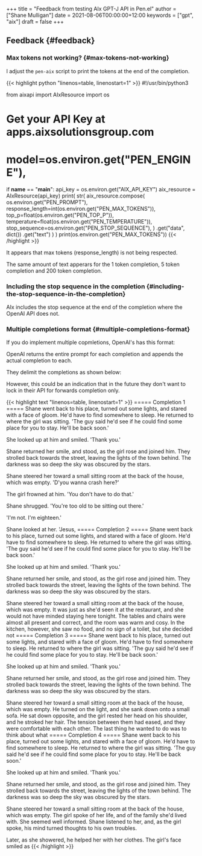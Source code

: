 +++
title = "Feedback from testing AIx GPT-J API in Pen.el"
author = ["Shane Mulligan"]
date = 2021-08-06T00:00:00+12:00
keywords = ["gpt", "aix"]
draft = false
+++

## Feedback {#feedback}


### Max tokens not working? {#max-tokens-not-working}

I adjust the `pen-aix` script to print the tokens at the end of the completion.

{{< highlight python "linenos=table, linenostart=1" >}}
#!/usr/bin/python3

from aixapi import AIxResource
import os

# Get your API Key at apps.aixsolutionsgroup.com

# model=os.environ.get("PEN_ENGINE"),

if __name__ == "__main__":
    api_key = os.environ.get("AIX_API_KEY")
    aix_resource = AIxResource(api_key)
    print(
        str(
            aix_resource.compose(
                os.environ.get("PEN_PROMPT"),
                response_length=int(os.environ.get("PEN_MAX_TOKENS")),
                top_p=float(os.environ.get("PEN_TOP_P")),
                temperature=float(os.environ.get("PEN_TEMPERATURE")),
                stop_sequence=os.environ.get("PEN_STOP_SEQUENCE"),
            )
            .get("data", dict())
            .get("text")
        )
    )
    print(os.environ.get("PEN_MAX_TOKENS"))
{{< /highlight >}}

It appears that max tokens (response\_length) is not being respected.

The same amount of text apperars for the 1 token completion, 5 token completion and 200 token completion.

<!-- Play on asciinema.com -->
<!-- <a title="asciinema recording" href="https://asciinema.org/a/6ubtGnnIxuhD5JelAWcw8Gp5r" target="_blank"><img alt="asciinema recording" src="https://asciinema.org/a/6ubtGnnIxuhD5JelAWcw8Gp5r.svg" /></a> -->
<!-- Play on the blog -->
<script src="https://asciinema.org/a/6ubtGnnIxuhD5JelAWcw8Gp5r.js" id="asciicast-6ubtGnnIxuhD5JelAWcw8Gp5r" async></script>


### Including the stop sequence in the completion {#including-the-stop-sequence-in-the-completion}

AIx includes the stop sequence at the end of
the completion where the OpenAI API does not.


### Multiple completions format {#multiple-completions-format}

If you do implement multiple copmletions, OpenAI's has this format:

<!-- Play on asciinema.com -->
<!-- <a title="asciinema recording" href="https://asciinema.org/a/Jgh4E42HbP8ZDBnULH4G50fTG" target="_blank"><img alt="asciinema recording" src="https://asciinema.org/a/Jgh4E42HbP8ZDBnULH4G50fTG.svg" /></a> -->
<!-- Play on the blog -->
<script src="https://asciinema.org/a/Jgh4E42HbP8ZDBnULH4G50fTG.js" id="asciicast-Jgh4E42HbP8ZDBnULH4G50fTG" async></script>

OpenAI returns the entire prompt for each completion and appends the actual completion to each.

They delimit the completions as shown below:

However, this could be an indication that in
the future they don't want to lock in their
API for forwards completion only.

{{< highlight text "linenos=table, linenostart=1" >}}
===== Completion 1 =====
Shane went back to his place, turned out some lights, and stared with a face of gloom. He'd have to find somewhere to sleep. He returned to where the girl was sitting. 'The guy said he'd see if he could find some place for you to stay. He'll be back soon.'

She looked up at him and smiled. 'Thank you.'

Shane returned her smile, and stood, as the girl rose and joined him. They strolled back towards the street, leaving the lights of the town behind. The darkness was so deep the sky was obscured by the stars.

Shane steered her toward a small sitting room at the back of the house, which was empty. 'D'you wanna crash here?'

The girl frowned at him. 'You don't have to do that.'

Shane shrugged. 'You're too old to be sitting out there.'

'I'm not. I'm eighteen.'

Shane looked at her. 'Jesus,
===== Completion 2 =====
Shane went back to his place, turned out some lights, and stared with a face of gloom. He'd have to find somewhere to sleep. He returned to where the girl was sitting. 'The guy said he'd see if he could find some place for you to stay. He'll be back soon.'

She looked up at him and smiled. 'Thank you.'

Shane returned her smile, and stood, as the girl rose and joined him. They strolled back towards the street, leaving the lights of the town behind. The darkness was so deep the sky was obscured by the stars.

Shane steered her toward a small sitting room at the back of the house, which was empty. It was just as she'd seen it at the restaurant, and she would not have minded staying here tonight. The tables and chairs were almost all present and correct, and the room was warm and cosy. In the kitchen, however, she saw no food, and no sign of a toilet, but she decided not
===== Completion 3 =====
Shane went back to his place, turned out some lights, and stared with a face of gloom. He'd have to find somewhere to sleep. He returned to where the girl was sitting. 'The guy said he'd see if he could find some place for you to stay. He'll be back soon.'

She looked up at him and smiled. 'Thank you.'

Shane returned her smile, and stood, as the girl rose and joined him. They strolled back towards the street, leaving the lights of the town behind. The darkness was so deep the sky was obscured by the stars.

Shane steered her toward a small sitting room at the back of the house, which was empty. He turned on the light, and she sank down onto a small sofa. He sat down opposite, and the girl rested her head on his shoulder, and he stroked her hair. The tension between them had eased, and they were comfortable with each other. The last thing he wanted to do was to think about what
===== Completion 4 =====
Shane went back to his place, turned out some lights, and stared with a face of gloom. He'd have to find somewhere to sleep. He returned to where the girl was sitting. 'The guy said he'd see if he could find some place for you to stay. He'll be back soon.'

She looked up at him and smiled. 'Thank you.'

Shane returned her smile, and stood, as the girl rose and joined him. They strolled back towards the street, leaving the lights of the town behind. The darkness was so deep the sky was obscured by the stars.

Shane steered her toward a small sitting room at the back of the house, which was empty. The girl spoke of her life, and of the family she'd lived with. She seemed well informed. Shane listened to her, and, as the girl spoke, his mind turned thoughts to his own troubles.

Later, as she showered, he helped her with her clothes. The girl's face smiled as
{{< /highlight >}}
